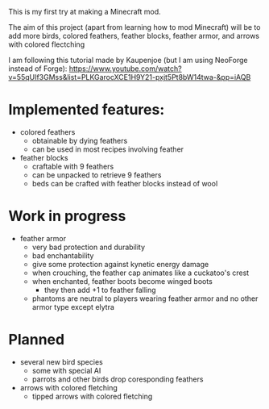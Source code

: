 This is my first try at making a Minecraft mod.

The aim of this project (apart from learning how to mod Minecraft) will be to add more birds, colored feathers, feather blocks, feather armor, and arrows with colored flectching

I am following this tutorial made by Kaupenjoe (but I am using NeoForge instead of Forge):
https://www.youtube.com/watch?v=55qUIf3GMss&list=PLKGarocXCE1H9Y21-pxjt5Pt8bW14twa-&pp=iAQB

# Implemented features:
- colored feathers
  - obtainable by dying feathers
  - can be used in most recipes involving feather
- feather blocks
  - craftable with 9 feathers
  - can be unpacked to retrieve 9 feathers
  - beds can be crafted with feather blocks instead of wool
    
# Work in progress
- feather armor
  - very bad protection and durability
  - bad enchantability
  - give some protection against kynetic energy damage
  - when crouching, the feather cap animates like a cuckatoo's crest
  - when enchanted, feather boots become winged boots
    - they then add +1 to feather falling                                    
  - phantoms are neutral to players wearing feather armor and no other armor type except elytra

# Planned
- several new bird species
  - some with special AI
  - parrots and other birds drop coresponding feathers
- arrows with colored fletching
  - tipped arrows with colored fletching
